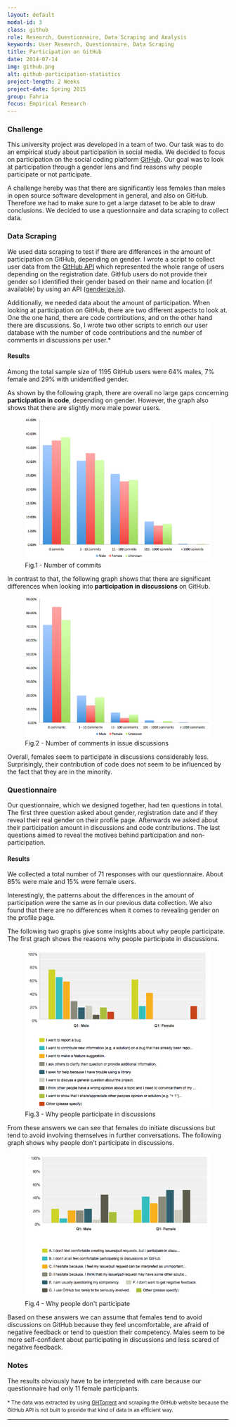 ```yaml
---
layout: default
modal-id: 3
class: github
role: Research, Questionnaire, Data Scraping and Analysis
keywords: User Research, Questionnaire, Data Scraping
title: Participation on GitHub
date: 2014-07-14
img: github.png
alt: github-participation-statistics
project-length: 2 Weeks
project-date: Spring 2015
group: Fahria
focus: Empirical Research
---
```

<h3>Challenge</h3>
<p>This university project was developed in a team of two. Our task was to do an empirical study about participation in social media. We decided to focus on participation on the social coding platform <a href="https://github.com">GitHub</a>. Our goal was to look at participation through a gender lens and find reasons why people participate or not participate.</p>
<p>A challenge hereby was that there are significantly less females than males in open source software development in general, and also on GitHub. Therefore we had to make sure to get a large dataset to be able to draw conclusions. We decided to use a questionnaire and data scraping to collect data.</p>
<h3>Data Scraping</h3>
<p>We used data scraping to test if there are differences in the amount of participation on GitHub, depending on gender. I wrote a script to collect user data from the <a href="https://developer.github.com/v3/">GitHub API</a> which represented the whole range of users depending on the registration date. GitHub users do not provide their gender so I identified their gender based on their name and location (if available) by using an API (<a href="http://genderize.io">genderize.io</a>).</p>
<p>Additionally, we needed data about the amount of participation. When looking at participation on GitHub, there are two different aspects to look at. One the one hand, there are code contributions, and on the other hand there are discussions. So, I wrote two other scripts to enrich our user database with the number of code contributions and the number of comments in discussions per user.*</p>
<h4>Results</h4>
<p>Among the total sample size of 1195 GitHub users were 64% males, 7% female and 29% with unidentified gender.</p>
<p>As shown by the following graph, there are overall no large gaps concerning <strong>participation in code</strong>, depending on gender. However, the graph also shows that there are slightly more male power users.</p>
<p>
  <figure>
    <img src="img/portfolio/github/scraping_commits.png" class="img-responsive img-thumbnail img-centered" alt="Number of commits per gender">
    <figcaption>Fig.1 - Number of commits</figcaption>
  </figure>
<p>In contrast to that, the following graph shows that there are significant differences when looking into <strong>participation in discussions</strong> on GitHub.</p>
<figure>
  <img src="img/portfolio/github/scraping_comments.png" class="img-responsive img-thumbnail img-centered" alt="Number of Comments per gender">
  <figcaption>Fig.2 - Number of comments in issue discussions</figcaption>
</figure>
</p>
<p>Overall, females seem to participate in discussions considerably less. Surprisingly, their contribution of code does not seem to be influenced by the fact that they are in the minority.</p>
<p>
<h3>Questionnaire</h3>
<p>Our questionnaire, which we designed together, had ten questions in total. The first three question asked about gender, registration date and if they reveal their real gender on their profile page. Afterwards we asked about their participation amount in discussions and code contributions. The last questions aimed to reveal the motives behind participation and non-participation.</p>
<h4>Results</h4>
<p>We collected a total number of 71 responses with our questionnaire. About 85% were male and 15% were female users.</p>
<p>Interestingly, the patterns about the differences in the amount of participation were the same as in our previous data collection. We also found that there are no differences when it comes to revealing gender on the profile page.</p>
<p>The following two graphs give some insights about why people participate. The first graph shows the reasons why people participate in discussions.</p>
</p>
<figure>
  <img src="img/portfolio/github/why_participate.png" class="img-responsive img-thumbnail img-centered" alt="why people participate">
  <figcaption>Fig.3 - Why people participate in discussions</figcaption>
</figure>
</p>
<p>From these answers we can see that females do initiate discussions but tend to avoid involving themselves in further conversations. The following graph shows why people don't participate in discussions.</p>
<figure>
  <img src="img/portfolio/github/why_not_participate.png" class="img-responsive img-thumbnail img-centered" alt="why people don't participate">
  <figcaption>Fig.4 - Why people don't participate</figcaption>
</figure>
</p>
<p>Based on these answers we can assume that females tend to avoid discussions on GitHub because they feel uncomfortable, are afraid of negative feedback or tend to question their competency. Males seem to be more self-confident about participating in discussions and less scared of negative feedback.</p>
<h3>Notes</h3>
<p>The results obviously have to be interpreted with care because our questionnaire had only 11 female participants.</p>
</p>
<p><small>*  The data was extracted by using <a href="http://ghtorrent.org/">GHTorrent</a> and scraping the GitHub website because the GitHub API is not built to provide that kind of data in an efficient way.</small></p>

---
